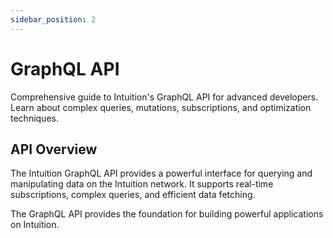 ```yaml
---
sidebar_position: 2
---
```


# GraphQL API

Comprehensive guide to Intuition's GraphQL API for advanced developers. Learn about complex queries, mutations, subscriptions, and optimization techniques.

## API Overview

The Intuition GraphQL API provides a powerful interface for querying and manipulating data on the Intuition network. It supports real-time subscriptions, complex queries, and efficient data fetching.


The GraphQL API provides the foundation for building powerful applications on Intuition. 